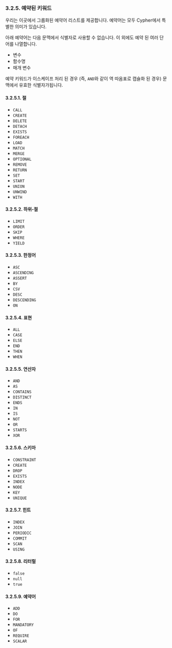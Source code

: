
### 3.2.5. 예약된 키워드 

우리는 이곳에서 그룹화된 예약어 리스트를 제공합니다. 예약어는 모두 Cypher에서 특별한 의미가 있습니다.

아래 예약어는 다음 문맥에서 식별자로 사용할 수 없습니다. 이 외에도 예약 된 여러 단어를 나열합니다.


- 변수
- 함수명
- 매개 변수 

예약 키워드가 이스케이프 처리 된 경우 (즉, ```AND```와 같이 역 따옴표로 캡슐화 된 경우)  문맥에서 유효한 식별자가됩니다.

#### 3.2.5.1. 절

- `CALL`
- `CREATE`
- `DELETE`
- `DETACH`
- `EXISTS`
- `FOREACH`
- `LOAD`
- `MATCH`
- `MERGE`
- `OPTIONAL`
- `REMOVE`
- `RETURN`
- `SET`
- `START`
- `UNION`
- `UNWIND`
- `WITH`

#### 3.2.5.2. 하위-절

- `LIMIT`
- `ORDER`
- `SKIP`
- `WHERE`
- `YIELD`

#### 3.2.5.3. 한정어

- `ASC`
- `ASCENDING`
- `ASSERT`
- `BY`
- `CSV`
- `DESC`
- `DESCENDING`
- `ON`

#### 3.2.5.4. 표현

- `ALL`
- `CASE`
- `ELSE`
- `END`
- `THEN`
- `WHEN`

#### 3.2.5.5. 연산자

- `AND`
- `AS`
- `CONTAINS`
- `DISTINCT`
- `ENDS`
- `IN`
- `IS`
- `NOT`
- `OR`
- `STARTS`
- `XOR`

#### 3.2.5.6. 스키마

- `CONSTRAINT`
- `CREATE`
- `DROP`
- `EXISTS`
- `INDEX`
- `NODE`
- `KEY`
- `UNIQUE`

#### 3.2.5.7. 힌트

- `INDEX`
- `JOIN`
- `PERIODIC`
- `COMMIT`
- `SCAN`
- `USING`

#### 3.2.5.8. 리터럴

- `false`
- `null`
- `true`

#### 3.2.5.9. 예약어 

- `ADD`
- `DO`
- `FOR`
- `MANDATORY`
- `OF`
- `REQUIRE`
- `SCALAR`
